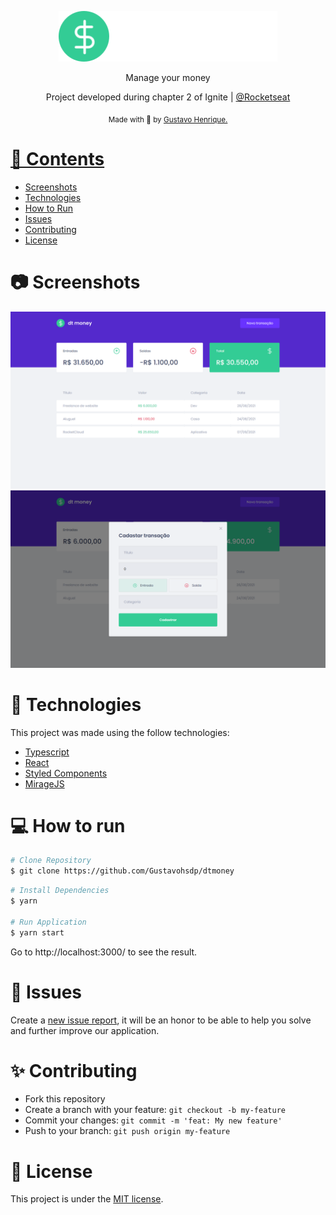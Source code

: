 <p align="center">
  <img src=".github/logo.svg" alt="Logo" width="350" />
</p>

<p align="center">
  Manage your money
</p>

<p align="center">
  Project developed during chapter 2 of Ignite | <a href="https://github.com/Rocketseat">@Rocketseat</a>
</p>

<div align="center">
  <sub> Made with 💜 by
    <a href="https://github.com/Gustavohsdp">Gustavo Henrique.
  </sub>
</div>

# 📌 Contents

* [Screenshots](#camera-screenshots) 
* [Technologies](#rocket-technologies) 
* [How to Run](#computer-how-to-run)
* [Issues](#bug-issues)
* [Contributing](#sparkles-contributing)
* [License](#page_facing_up-license)

# :camera: Screenshots
<div align="center">
   <img src=".github/dtmoney.png">
   <img src=".github/dtmoney1.png">
</div>

# :rocket: Technologies
This project was made using the follow technologies:

* [Typescript](https://www.typescriptlang.org)
* [React](https://reactjs.org)
* [Styled Components](https://styled-components.com)
* [MirageJS](https://miragejs.com)

# :computer: How to run

```bash
# Clone Repository
$ git clone https://github.com/Gustavohsdp/dtmoney
```

```bash
# Install Dependencies
$ yarn

# Run Application
$ yarn start
```
Go to http://localhost:3000/ to see the result.

# :bug: Issues

Create a <a href="https://github.com/Gustavohsdp/dtmoney/issues">new issue report</a>, it will be an honor to be able to help you solve and further improve our application.

# :sparkles: Contributing

- Fork this repository
- Create a branch with your feature: `git checkout -b my-feature`
- Commit your changes: `git commit -m 'feat: My new feature'`
- Push to your branch: `git push origin my-feature`

# :page_facing_up: License

This project is under the [MIT license](LICENSE).